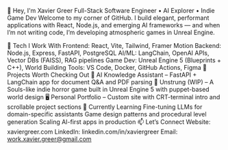 👋 Hey, I'm Xavier Greer
Full-Stack Software Engineer • AI Explorer • Indie Game Dev
Welcome to my corner of GitHub. I build elegant, performant applications with React, Node.js, and emerging AI frameworks — and when I’m not writing code, I’m developing atmospheric games in Unreal Engine.

🔧 Tech I Work With
Frontend: React, Vite, Tailwind, Framer Motion
Backend: Node.js, Express, FastAPI, PostgreSQL
AI/ML: LangChain, OpenAI APIs, Vector DBs (FAISS), RAG pipelines
Game Dev: Unreal Engine 5 (Blueprints + C++), World Building
Tools: VS Code, Docker, GitHub Actions, Figma
🧠 Projects Worth Checking Out
🧾 AI Knowledge Assistant – FastAPI + LangChain app for document Q&A and PDF parsing
🧵 Unstrung (WIP) – A Souls-like indie horror game built in Unreal Engine 5 with puppet-based world design
🖥️ Personal Portfolio – Custom site with CRT-terminal intro and scrollable project sections
🌱 Currently Learning
Fine-tuning LLMs for domain-specific assistants
Game design patterns and procedural level generation
Scaling AI-first apps in production
📫 Let’s Connect
Website: xaviergreer.com
LinkedIn: linkedin.com/in/xaviergreer
Email: work.xavier.greer@gmail.com
